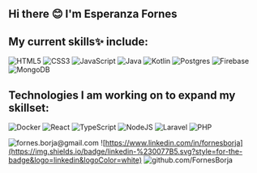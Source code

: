 ## Hi there 😊 I'm Esperanza Fornes

## My current skills✨ include:
![HTML5](https://img.shields.io/badge/HTML5-E34F26?style=for-the-badge&logo=html5&logoColor=white)  ![CSS3](https://img.shields.io/badge/CSS3-1572B6?style=for-the-badge&logo=css3&logoColor=white
)   ![JavaScript](https://img.shields.io/badge/JavaScript-323330?style=for-the-badge&logo=javascript&logoColor=F7DF1E) ![Java](https://img.shields.io/badge/java-%23ED8B00.svg?style=for-the-badge&logo=openjdk&logoColor=white)   ![Kotlin](https://img.shields.io/badge/kotlin-%237F52FF.svg?style=for-the-badge&logo=kotlin&logoColor=white)    ![Postgres](https://img.shields.io/badge/postgres-%23316192.svg?style=for-the-badge&logo=postgresql&logoColor=white)    ![Firebase](https://img.shields.io/badge/firebase-%23039BE5.svg?style=for-the-badge&logo=firebase)  ![MongoDB](https://img.shields.io/badge/MongoDB-%234ea94b.svg?style=for-the-badge&logo=mongodb&logoColor=white)  

## Technologies I am working on to expand my skillset:
![Docker](https://img.shields.io/badge/docker-%230db7ed.svg?style=for-the-badge&logo=docker&logoColor=white)    ![React](https://img.shields.io/badge/react-%2320232a.svg?style=for-the-badge&logo=react&logoColor=%2361DAFB)   ![TypeScript](https://img.shields.io/badge/typescript-%23007ACC.svg?style=for-the-badge&logo=typescript&logoColor=white)    ![NodeJS](https://img.shields.io/badge/node.js-6DA55F?style=for-the-badge&logo=node.js&logoColor=white) ![Laravel](https://img.shields.io/badge/laravel-%23FF2D20.svg?style=for-the-badge&logo=laravel&logoColor=white) ![PHP](https://img.shields.io/badge/php-%23777BB4.svg?style=for-the-badge&logo=php&logoColor=white)


![fornes.borja@gmail.com](https://img.shields.io/badge/Gmail-D14836?style=for-the-badge&logo=gmail&logoColor=white)   ![https://www.linkedin.com/in/fornesborja](https://img.shields.io/badge/linkedin-%230077B5.svg?style=for-the-badge&logo=linkedin&logoColor=white) ![github.com/FornesBorja](https://img.shields.io/badge/github-%23121011.svg?style=for-the-badge&logo=github&logoColor=white)
